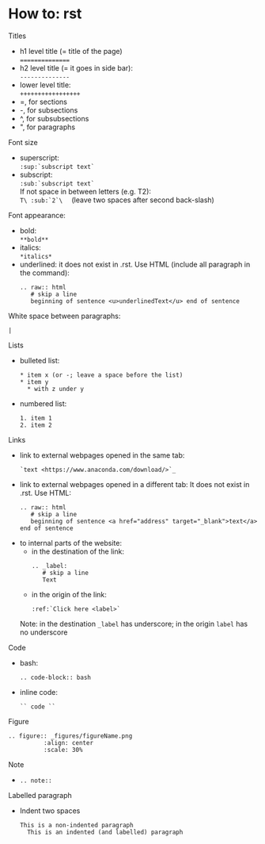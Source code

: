 # How to: rst


Titles
- h1 level title (= title of the page)  
  ```==============```
- h2 level title (= it goes in side bar):   
  ```--------------``` 
- lower level title:  
  ```+++++++++++++++++```
- =, for sections   
- -, for subsections  
- ^, for subsubsections  
- ", for paragraphs  
  
Font size
- superscript:   
  ```:sup:`subscript text` ```  
- subscript:   
  ```:sub:`subscript text` ```   
  If not space in between letters (e.g. T2):  
  ```T\ :sub:`2`\  ``` (leave two spaces after second back-slash) 
  
Font appearance:  
- bold:  
  ```**bold**```  
- italics:  
  ```*italics*``` 
- underlined: it does not exist in .rst. Use HTML (include all paragraph in the command):   
  ```
  .. raw:: html
     # skip a line
     beginning of sentence <u>underlinedText</u> end of sentence
  ```   

White space between paragraphs:      
  ```
  |
  ```

Lists
- bulleted list: 
  ```
  * item x (or -; leave a space before the list)
  * item y
    * with z under y
  ``` 
- numbered list: 
  ``` 
  1. item 1
  2. item 2
  ```

Links
- link to external webpages opened in the same tab:  
  ``` 
  `text <https://www.anaconda.com/download/>`_ 
  ```
- link to external webpages opened in a different tab: It does not exist in .rst. Use HTML:    
  ```
  .. raw:: html
     # skip a line
     beginning of sentence <a href="address" target="_blank">text</a>  end of sentence
  ``` 
- to internal parts of the website:  
  - in the destination of the link:  
    ```
    .. _label:
       # skip a line
       Text 
    ```
  - in the origin of the link:  
    ```
    :ref:`Click here <label>`
    ```
  Note: in the destination `_label` has underscore; in the origin `label` has no underscore     
    
   
Code  
- bash:  
  ``` 
  .. code-block:: bash 
  ```  
- inline code:  
  ```
  `` code `` 
  ```
  
Figure
  ```
  .. figure:: _figures/figureName.png
            :align: center
            :scale: 30%
  ```

Note
- ``` 
  .. note::

  ```

Labelled paragraph  
- Indent two spaces  
  ```
  This is a non-indented paragraph  
    This is an indented (and labelled) paragraph  
  ```

